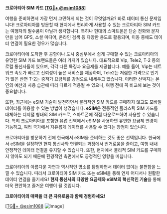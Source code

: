 **크로아티아 SIM 카드 [[TG💪+ @esim1088](https://t.me/s/esim1088)]**

여행을 준비하면서 가장 먼저 고민하게 되는 것이 무엇일까요? 바로 데이터 통신 문제입니다! 크로아티아를 방문할 때 현지에서 편리하게 사용할 수 있는 크로아티아 SIM 카드는 여행자의 필수품이 아닐까 생각합니다. 특히나 현대의 스마트폰은 단순 전화와 문자만을 넘어 GPS, 소셜 미디어, 온라인 검색 등 다양한 용도로 활용되며, 이동 중에도 데이터 연결이 필요한 경우가 많습니다.

크로아티아에 도착한 후 공항이나 도시 중심부에서 쉽게 구매할 수 있는 크로아티아의 유명한 SIM 카드 브랜드들은 여러 가지가 있습니다. 대표적으로 Vip, Tele2, T-2 등의 로컬 통신사들이 있으며, 각각 다른 특징과 요금제를 제공합니다. 예를 들어, Vip는 네트워크 속도가 빠르고 신뢰성이 높은 서비스를 제공하며, Tele2는 저렴한 가격으로 인기가 많은 반면 T-2는 중저가 요금제를 강점으로 내세우고 있습니다. 이러한 선택지는 본인의 예산과 사용 습관에 따라 다르게 적용될 수 있으니, 여행 전에 꼭 비교해 보는 것이 중요합니다.

또한, 최근에는 eSIM 기술이 발전하면서 물리적인 SIM 카드를 구매하지 않고도 모바일 데이터를 이용할 수 있는 방법이 생겼습니다. **eSIM**은 전통적인 플라스틱 SIM 카드를 대체하는 디지털 형태의 SIM 카드로, 스마트폰에 직접 다운로드하여 사용할 수 있습니다. 특히 크로아티아를 포함한 유럽 전역에서 eSIM을 사용하면 유연한 요금제 변경이 가능하고, 여러 국가에서 자유롭게 데이터를 사용할 수 있다는 장점이 있습니다.

크로아티아를 방문하기 전에 한국에서 eSIM을 준비하는 것도 좋은 선택입니다. 한국에서 eSIM을 설정하면 현지 통신사와 연결되는 과정에서 번거로움을 줄이고, 여행 내내 안정적인 데이터 연결을 유지할 수 있습니다. 또한, 현지에서 물리적 SIM 카드를 구매하지 않아도 되기 때문에 환경적인 측면에서도 긍정적인 영향을 미칩니다.

크로아티아의 아름다운 자연과 역사적인 명소를 탐험하면서 데이터 없이는 불편함을 느낄 수 있습니다. 따라서 크로아티아 SIM 카드 또는 eSIM을 통해 언제 어디서나 원활한 데이터 연결을 즐기세요! **현지 통신사의 다양한 요금제와 eSIM의 혁신적인 기술**을 통해 더욱 편안하고 즐거운 여행이 될 것입니다.

**크로아티아의 매력을 더 큰 자유로움과 함께 경험하세요!** 

[[TG💪+ @esim1088](https://t.me/s/esim1088) ![Image](https://i.postimg.cc/Y0z9fWf4/image.png)]